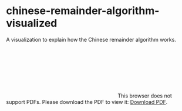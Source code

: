 # chinese-remainder-algorithm-visualized
A visualization to explain how the Chinese remainder algorithm works.
<object data="https://github.com/oflatt/chinese-remainder-algorithm-visualized/edit/master/documentation/Crit_A_Planning.pdf" type="application/pdf" width="700px" height="700px">
    <embed src="https://github.com/oflatt/chinese-remainder-algorithm-visualized/edit/master/documentation/Crit_A_Planning.pdf">
        This browser does not support PDFs. Please download the PDF to view it: <a href="http://yoursite.com/the.pdf">Download PDF</a>.</p>
    </embed>
</object>
